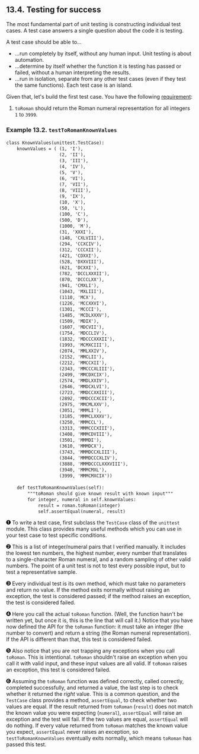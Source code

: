 

13.4. Testing for success
-------------------------

The most fundamental part of unit testing is constructing individual
test cases. A test case answers a single question about the code it is
testing.

A test case should be able to...

-   ...run completely by itself, without any human input. Unit testing
    is about automation.
-   ...determine by itself whether the function it is testing has passed
    or failed, without a human interpreting the results.
-   ...run in isolation, separate from any other test cases (even if
    they test the same functions). Each test case is an island.

Given that, let's build the first test case. You have the following
[requirement](index.html#roman.requirements):

1.  `toRoman` should return the Roman numeral representation for all
    integers `1` to `3999`.

### Example 13.2. `testToRomanKnownValues`

    class KnownValues(unittest.TestCase):                           
        knownValues = ( (1, 'I'),
                        (2, 'II'),
                        (3, 'III'),
                        (4, 'IV'),
                        (5, 'V'),
                        (6, 'VI'),
                        (7, 'VII'),
                        (8, 'VIII'),
                        (9, 'IX'),
                        (10, 'X'),
                        (50, 'L'),
                        (100, 'C'),
                        (500, 'D'),
                        (1000, 'M'),
                        (31, 'XXXI'),
                        (148, 'CXLVIII'),
                        (294, 'CCXCIV'),
                        (312, 'CCCXII'),
                        (421, 'CDXXI'),
                        (528, 'DXXVIII'),
                        (621, 'DCXXI'),
                        (782, 'DCCLXXXII'),
                        (870, 'DCCCLXX'),
                        (941, 'CMXLI'),
                        (1043, 'MXLIII'),
                        (1110, 'MCX'),
                        (1226, 'MCCXXVI'),
                        (1301, 'MCCCI'),
                        (1485, 'MCDLXXXV'),
                        (1509, 'MDIX'),
                        (1607, 'MDCVII'),
                        (1754, 'MDCCLIV'),
                        (1832, 'MDCCCXXXII'),
                        (1993, 'MCMXCIII'),
                        (2074, 'MMLXXIV'),
                        (2152, 'MMCLII'),
                        (2212, 'MMCCXII'),
                        (2343, 'MMCCCXLIII'),
                        (2499, 'MMCDXCIX'),
                        (2574, 'MMDLXXIV'),
                        (2646, 'MMDCXLVI'),
                        (2723, 'MMDCCXXIII'),
                        (2892, 'MMDCCCXCII'),
                        (2975, 'MMCMLXXV'),
                        (3051, 'MMMLI'),
                        (3185, 'MMMCLXXXV'),
                        (3250, 'MMMCCL'),
                        (3313, 'MMMCCCXIII'),
                        (3408, 'MMMCDVIII'),
                        (3501, 'MMMDI'),
                        (3610, 'MMMDCX'),
                        (3743, 'MMMDCCXLIII'),
                        (3844, 'MMMDCCCXLIV'),
                        (3888, 'MMMDCCCLXXXVIII'),
                        (3940, 'MMMCMXL'),
                        (3999, 'MMMCMXCIX'))                        

        def testToRomanKnownValues(self):                           
            """toRoman should give known result with known input"""
            for integer, numeral in self.knownValues:              
                result = roman.toRoman(integer)                      
                self.assertEqual(numeral, result)                   



[![1](../images/callouts/1.png)](#roman.success.1.0) To write a test case, first subclass the `TestCase` class of the `unittest` module. This class provides many useful methods which you can use in your test case to test specific conditions. 

[![2](../images/callouts/2.png)](#roman.success.1.1) This is a list of integer/numeral pairs that I verified manually. It includes the lowest ten numbers, the highest number, every number that translates to a single-character Roman numeral, and a random sampling of other valid numbers. The point of a unit test is not to test every possible input, but to test a representative sample. 

[![3](../images/callouts/3.png)](#roman.success.1.2) Every individual test is its own method, which must take no parameters and return no value. If the method exits normally without raising an exception, the test is considered passed; if the method raises an exception, the test is considered failed. 

[![4](../images/callouts/4.png)](#roman.success.1.3) Here you call the actual `toRoman` function. (Well, the function hasn't be written yet, but once it is, this is the line that will call it.) Notice that you have now defined the API for the `toRoman` function: it must take an integer (the number to convert) and return a string (the Roman numeral representation). If the API is different than that, this test is considered failed. 

[![5](../images/callouts/5.png)](#roman.success.1.4) Also notice that you are not trapping any exceptions when you call `toRoman`. This is intentional. `toRoman` shouldn't raise an exception when you call it with valid input, and these input values are all valid. If `toRoman` raises an exception, this test is considered failed. 

[![6](../images/callouts/6.png)](#roman.success.1.5) Assuming the `toRoman` function was defined correctly, called correctly, completed successfully, and returned a value, the last step is to check whether it returned the *right* value. This is a common question, and the `TestCase` class provides a method, `assertEqual`, to check whether two values are equal. If the result returned from `toRoman` (`result`) does not match the known value you were expecting (`numeral`), `assertEqual` will raise an exception and the test will fail. If the two values are equal, `assertEqual` will do nothing. If every value returned from `toRoman` matches the known value you expect, `assertEqual` never raises an exception, so `testToRomanKnownValues` eventually exits normally, which means `toRoman` has passed this test. 

  

